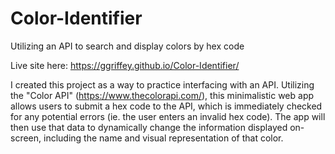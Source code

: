# Color-Identifier

Utilizing an API to search and display colors by hex code

Live site here: https://ggriffey.github.io/Color-Identifier/

I created this project as a way to practice interfacing with an API. Utilizing the "Color API" (https://www.thecolorapi.com/), this minimalistic web app allows users to submit a hex code to the API, which is immediately checked for any potential errors (ie. the user enters an invalid hex code). The app will then use that data to dynamically change the information displayed on-screen, including the name and visual representation of that color.
